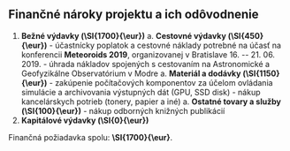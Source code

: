 ## Finančné nároky projektu a ich odôvodnenie

1. **Bežné výdavky (\SI{1700}{\eur})**
    a. **Cestovné výdavky (\SI{450}{\eur})**
        - účastnícky poplatok a cestovné náklady potrebné na účasť na konferencii
            **Meteoroids 2019**, organizovanej v Bratislave 16. -- 21. 06. 2019.
        - úhrada nákladov spojených s cestovaním na Astronomické a Geofyzikálne Observatórium v Modre
    a. **Materiál a dodávky (\SI{1150}{\eur})**
        - zakúpenie počítačových komponentov za účelom ovládania simulácie
          a archivovania výstupných dát (GPU, SSD disk)
        - nákup kancelárskych potrieb (tonery, papier a iné)
    a. **Ostatné tovary a služby (\SI{100}{\eur})**
        - nákup odborných knižných publikácií
1. **Kapitálové výdavky (\SI{0}{\eur})**

Finančná požiadavka spolu: **\SI{1700}{\eur}**.
